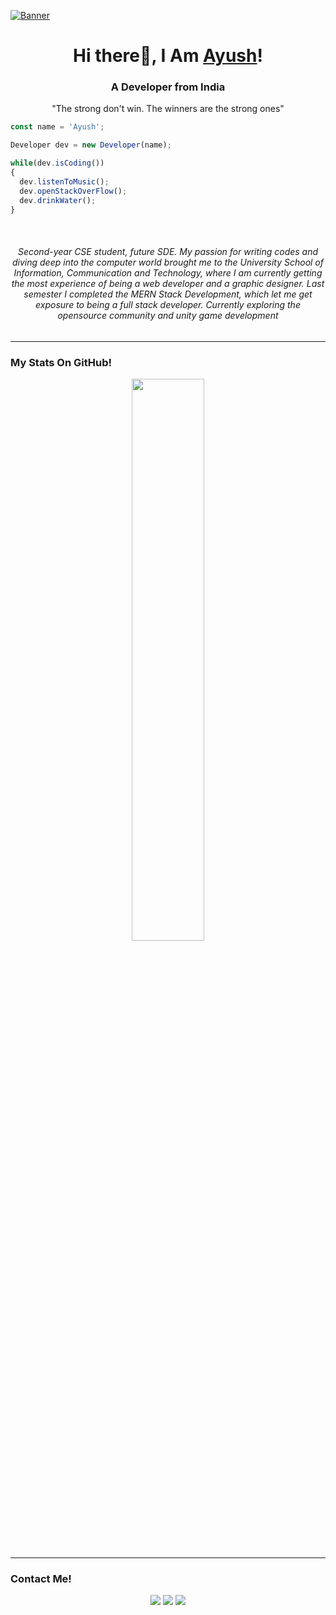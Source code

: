 [![Banner](https://lh3.googleusercontent.com/fife/AAbDypCr7mLyOEDn_QE69KBVaRre-YBepmGJi36jHLoNiomXEcFpqcoJ87iaEk3dMk1rM0PfoZ-qTQEX5FG6dnD8Ap9Lt9n8dS-d0fuDL73dCSWddvLkzGsZe5g9Vey2i_pg83vE6n4652Rqk4Hbh4cbzXGh2F1IgKo2yYcZQr6w3tFkndMeyo0Yp75OvBkEfp4Kl8iBX4cq7Sro3uURSoafLQlL_PqSl_TlEQMPQtP3957rMVVYYW4ys7nqXktRJw-PBT4IihzRH2TLlc1WCykGDIHAXhMLoQa12lYkjibQlEQb1CnYmMiib0HhtFfTVNEGiGe1ejNDYes5iS9Fu6a3PyiDzfpBaxH8q0SqgH1uIYzxwNdl0xWO5CrbmjjNWE7DG4hlB2kDMrUgzfYoYjlNKzGrpfIKde_NZoXo76B3plltx3K5MzIwkauI3tSYQuDg0XGXT-qR8lGn6R50prj4mJh0vh2EfB0eEgTFagfJHSpi2TI-FulO286pX9vroq_sbH4D1LiKd1-nsCSZWjE0FYnSQTiDo0gusCq6-KDhvEGni6cc19e6uVlqSZaFH3UajiDpDwq4Nr3iZsyN6KGynJPa63BA0BmaA409tioe2uCaDqMu3Xszey4U3W1FsFs2KKOp41pIp3BDlycgpmsfZUua42FiELZv5bq53oAFSVjT3xTrkvg5vdiV9tpEMva-COQXoJ_Ey6PdBPL2kPhAb0PXQ0c8wBweYywYjHEnIGfKgECxRAQrTc-rxQND3nQKXE0Ml0W9-XGPXWfidOtST-QY9xg6vKcS1QhfqZHmuQVFbpS7l4dfEqx1Mz6qI1dYdmwQdvd9NN7B9-Yrta6qIzDCEquTAWcatWhIbEL1CKc5sQ3Obq6BgZ1qTORrQtB6qLpaxjBSWxGoQ5nk6q1OmLpVhPNqb0hiAqq91u81vGI1LP9W-2timoSQFpr-QzcjVNOseBvmD6pzwAtBYLK12W1CcMwfK3mgMhHbT-M27IbyH16BzD7aiaerPo2VqSsdKU8Hec3BU-D07F6IMGpSKv6IMhz3GRU3CNGyIXiG_HFBtOugM3UOywI7_CWE6OOwcAj_EaLb0gkQU9_AnrRQdxDgksAkYiiVOBxJgSqyiFTb-xuTdI3jwDtO3PbdNme0gJ23RvU-Uel4rR2HIETTZBnD8rOMTK6eoVRe5uBMKPfuXpB_179hi6H6sU55W4-y3oATPWVRyq25d80ge-TzjSJ8ZrOfZX4CmcrQ38ReO9g9OgdhF77V2qbeCTcNRm_KDl65cHLtWvui_PK-CxN7Wl-4XiXKvspl2mRzP8zeRNbM9Ms=w1920-h915)](https://www.linkedin.com/in/ayush-baliyan/)
<h1 align="center">Hi there👋, I Am <a href="https://ayush-baliyan-19.github.io/Portfolio">Ayush</a>!</h1>
<h3 align="center">A Developer from India</h3>
<p align="center">"The strong don't win. The winners are the strong ones"</p>

```js
const name = 'Ayush';

Developer dev = new Developer(name);

while(dev.isCoding())
{
  dev.listenToMusic();
  dev.openStackOverFlow();
  dev.drinkWater();
}
```
<br>
<h6 align="center" color="white" width="40%">Second-year CSE student, future SDE. My passion for writing codes and diving deep into the computer world brought me to the University School of Information, Communication and Technology, where I am currently getting the most experience of being a web developer and a graphic designer. Last semester I completed the MERN Stack Development, which let me get exposure to being a full stack developer. Currently exploring the opensource community and unity game development</h6>
<hr>
<h3>My Stats On GitHub!</h3>
<p align="center">
<img width="48%"
   src="https://github-readme-stats.vercel.app/api?username=ayush-baliyan-19&show_icons=true&theme=tokyonight" 
/>
</p>
<hr>
<h3>Contact Me!</h3>
<p align="center" >
  <a href="https://www.linkedin.com/in/ayush-baliyan"><img src="https://img.shields.io/badge/LinkedIn-blue?logo=linkedin&logoColor=white&style=for-the-badge"/></a>
  <a href="https://github.com/Ayush-Baliyan-19"><img src="https://img.shields.io/badge/Github-white?logo=github&logoColor=black&style=for-the-badge" /></a>
  <a href="https://www.instagram.com/ayush__baliyan"><img src="https://img.shields.io/badge/Instagram-E4405F?style=for-the-badge&logo=instagram&logoColor=white" /></a>
</p>
